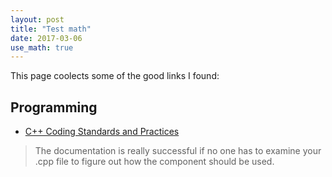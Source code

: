 ```yaml
---
layout: post
title: "Test math"
date: 2017-03-06
use_math: true
---
```


<p> This page coolects some of the good links I found:</p>

## Programming
* [C++ Coding Standards and Practices](http://www.yolinux.com/TUTORIALS/LinuxTutorialC++CodingStyle.html)
> The documentation is really successful if no one has to examine your .cpp file to figure out how the component should be used.
